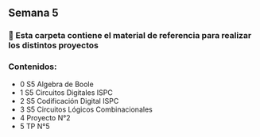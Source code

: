 ## Semana 5

### :pushpin: Esta carpeta contiene el material de referencia para realizar los distintos proyectos

### Contenidos:
* 0 S5 Algebra de Boole
* 1 S5 Circuitos Digitales ISPC
* 2 S5 Codificación Digital ISPC
* 3 S5 Circuitos Lógicos Combinacionales
* 4 Proyecto N°2
* 5 TP N°5 
